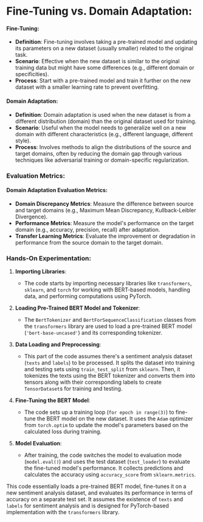 

# Fine-Tuning vs. Domain Adaptation:

#### Fine-Tuning:
- **Definition**: Fine-tuning involves taking a pre-trained model and updating its parameters on a new dataset (usually smaller) related to the original task.
- **Scenario**: Effective when the new dataset is similar to the original training data but might have some differences (e.g., different domain or specificities).
- **Process**: Start with a pre-trained model and train it further on the new dataset with a smaller learning rate to prevent overfitting.

#### Domain Adaptation:
- **Definition**: Domain adaptation is used when the new dataset is from a different distribution (domain) than the original dataset used for training.
- **Scenario**: Useful when the model needs to generalize well on a new domain with different characteristics (e.g., different language, different style).
- **Process**: Involves methods to align the distributions of the source and target domains, often by reducing the domain gap through various techniques like adversarial training or domain-specific regularization.

### Evaluation Metrics:

#### Domain Adaptation Evaluation Metrics:
- **Domain Discrepancy Metrics**: Measure the difference between source and target domains (e.g., Maximum Mean Discrepancy, Kullback-Leibler Divergence).
- **Performance Metrics**: Measure the model's performance on the target domain (e.g., accuracy, precision, recall) after adaptation.
- **Transfer Learning Metrics**: Evaluate the improvement or degradation in performance from the source domain to the target domain.

### Hands-On Experimentation:



1. **Importing Libraries**:
   - The code starts by importing necessary libraries like `transformers`, `sklearn`, and `torch` for working with BERT-based models, handling data, and performing computations using PyTorch.

2. **Loading Pre-Trained BERT Model and Tokenizer**:
   - The `BertTokenizer` and `BertForSequenceClassification` classes from the `transformers` library are used to load a pre-trained BERT model (`'bert-base-uncased'`) and its corresponding tokenizer.

3. **Data Loading and Preprocessing**:
   - This part of the code assumes there's a sentiment analysis dataset (`texts` and `labels`) to be processed. It splits the dataset into training and testing sets using `train_test_split` from `sklearn`. Then, it tokenizes the texts using the BERT tokenizer and converts them into tensors along with their corresponding labels to create `TensorDataset`s for training and testing.

4. **Fine-Tuning the BERT Model**:
   - The code sets up a training loop (`for epoch in range(3)`) to fine-tune the BERT model on the new dataset. It uses the `Adam` optimizer from `torch.optim` to update the model's parameters based on the calculated loss during training.

5. **Model Evaluation**:
   - After training, the code switches the model to evaluation mode (`model.eval()`) and uses the test dataset (`test_loader`) to evaluate the fine-tuned model's performance. It collects predictions and calculates the accuracy using `accuracy_score` from `sklearn.metrics`.

This code essentially loads a pre-trained BERT model, fine-tunes it on a new sentiment analysis dataset, and evaluates its performance in terms of accuracy on a separate test set. It assumes the existence of `texts` and `labels` for sentiment analysis and is designed for PyTorch-based implementation with the `transformers` library.